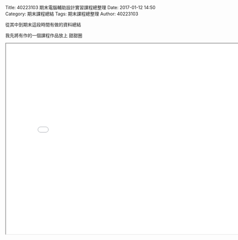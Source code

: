 Title: 40223103 期末電腦輔助設計實習課程總整理
Date: 2017-01-12 14:50
Category: 期末課程總結
Tags: 期末課程總整理
Author: 40223103

從其中到期末這段時間有做的資料總結

<!-- PELICAN_END_SUMMARY -->

我先將有作的一個課程作品放上
甜甜圈
<iframe src="./../data/threejs/20170112.html" width="800" height="600"></iframe>
